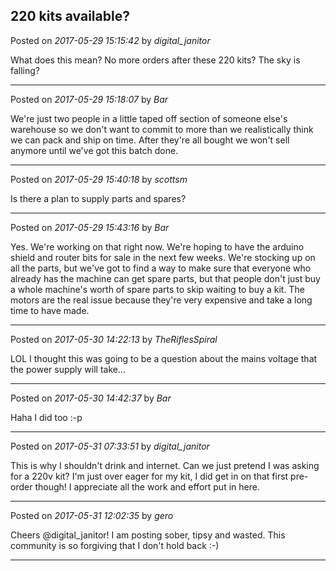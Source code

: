 ## 220 kits available?
Posted on *2017-05-29 15:15:42* by *digital_janitor*

What does this mean?  No more orders after these 220 kits?  The sky is falling?

---

Posted on *2017-05-29 15:18:07* by *Bar*

We're just two people in a little taped off section of someone else's warehouse so we don't want to commit to more than we realistically think we can pack and ship on time. After they're all bought we won't sell anymore until we've got this batch done.

---

Posted on *2017-05-29 15:40:18* by *scottsm*

Is there a plan to supply parts and spares?

---

Posted on *2017-05-29 15:43:16* by *Bar*

Yes. We're working on that right now. We're hoping to have the arduino shield and router bits for sale in the next few weeks. We're stocking up on all the parts, but we've got to find a way to make sure that everyone who already has the machine can get spare parts, but that people don't just buy a whole machine's worth of spare parts to skip waiting to buy a kit. The motors are the real issue because they're very expensive and take a long time to have made.

---

Posted on *2017-05-30 14:22:13* by *TheRiflesSpiral*

LOL I thought this was going to be a question about the mains voltage that the power supply will take...

---

Posted on *2017-05-30 14:42:37* by *Bar*

Haha I did too :-p

---

Posted on *2017-05-31 07:33:51* by *digital_janitor*

This is why I shouldn't drink and internet.  Can we just pretend I was asking for a 220v kit?  I'm just over eager for my kit, I did get in on that first pre-order though!  I appreciate all the work and effort put in here.

---

Posted on *2017-05-31 12:02:35* by *gero*

Cheers @digital_janitor! I am posting sober, tipsy and wasted. This community is so forgiving that I don't hold back :-)

---

